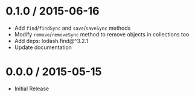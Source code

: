 0.1.0 / 2015-06-16
==================

  * Add `find`/`findSync` and `save`/`saveSync` methods
  * Modify `remove`/`removeSync` method to remove objects in collections too
  * Add deps: lodash.find@^3.2.1
  * Update documentation

0.0.0 / 2015-05-15
==================

  * Initial Release
